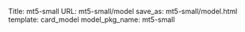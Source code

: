 Title: mt5-small
URL: mt5-small/model
save_as: mt5-small/model.html
template: card_model
model_pkg_name: mt5-small

